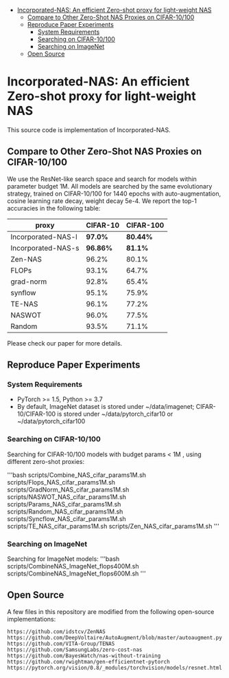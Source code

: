 
- [Incorporated-NAS: An efficient Zero-shot proxy for light-weight NAS](#zen-nas-a-zero-shot-nas-for-high-performance-deep-image-recognition)
  - [Compare to Other Zero-Shot NAS Proxies on CIFAR-10/100](#compare-to-other-zero-shot-nas-proxies-on-cifar-10100)
  - [Reproduce Paper Experiments](#reproduce-paper-experiments)
    - [System Requirements](#system-requirements)
    - [Searching on CIFAR-10/100](#searching-on-cifar-10100)
    - [Searching on ImageNet](#searching-on-imagenet)
  - [Open Source](#open-source)


# Incorporated-NAS: An efficient Zero-shot proxy for light-weight NAS

This source code is implementation of Incorporated-NAS.


## Compare to Other Zero-Shot NAS Proxies on CIFAR-10/100

We use the ResNet-like search space and search for models within parameter budget 1M. All models are searched by the same evolutionary strategy, trained on CIFAR-10/100 for 1440 epochs with auto-augmentation, cosine learning rate decay, weight decay 5e-4. We report the top-1 accuracies in the following table:


| proxy              | CIFAR-10   | CIFAR-100  |
|--------------------|------------|------------|
| Incorporated-NAS-l | **97.0%**  | **80.44%** |
| Incorporated-NAS-s | **96.86%** | **81.1%**  |
| Zen-NAS            | 96.2%      | 80.1%      |
| FLOPs              | 93.1%      | 64.7%      |
| grad-norm          | 92.8%      | 65.4%      |
| synflow            | 95.1%      | 75.9%      |
| TE-NAS             | 96.1%      | 77.2%      |
| NASWOT             | 96.0%      | 77.5%      |
| Random             | 93.5%      | 71.1%      |

Please check our paper for more details.

## Reproduce Paper Experiments

### System Requirements

* PyTorch >= 1.5, Python >= 3.7
* By default, ImageNet dataset is stored under \~/data/imagenet; CIFAR-10/CIFAR-100 is stored under \~/data/pytorch\_cifar10 or \~/data/pytorch\_cifar100

### Searching on CIFAR-10/100
Searching for CIFAR-10/100 models with budget params < 1M , using different zero-shot proxies:

'''bash
scripts/Combine_NAS_cifar_params1M.sh
scripts/Flops_NAS_cifar_params1M.sh
scripts/GradNorm_NAS_cifar_params1M.sh
scripts/NASWOT_NAS_cifar_params1M.sh
scripts/Params_NAS_cifar_params1M.sh
scripts/Random_NAS_cifar_params1M.sh
scripts/Syncflow_NAS_cifar_params1M.sh
scripts/TE_NAS_cifar_params1M.sh
scripts/Zen_NAS_cifar_params1M.sh
'''

### Searching on ImageNet

Searching for ImageNet models:
'''bash
scripts/CombineNAS_ImageNet_flops400M.sh
scripts/CombineNAS_ImageNet_flops600M.sh
'''

## Open Source

A few files in this repository are modified from the following open-source implementations:

```text
https://github.com/idstcv/ZenNAS
https://github.com/DeepVoltaire/AutoAugment/blob/master/autoaugment.py
https://github.com/VITA-Group/TENAS
https://github.com/SamsungLabs/zero-cost-nas
https://github.com/BayesWatch/nas-without-training
https://github.com/rwightman/gen-efficientnet-pytorch
https://pytorch.org/vision/0.8/_modules/torchvision/models/resnet.html
```

